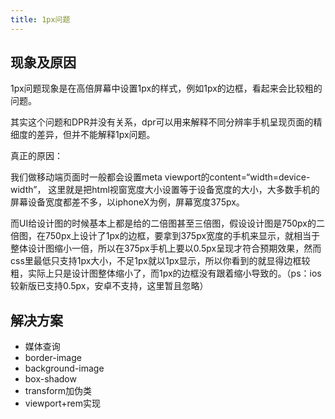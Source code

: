 ```yaml
---
title: 1px问题
---
```


## 现象及原因

1px问题现象是在高倍屏幕中设置1px的样式，例如1px的边框，看起来会比较粗的问题。

其实这个问题和DPR并没有关系，dpr可以用来解释不同分辨率手机呈现页面的精细度的差异，但并不能解释1px问题。

真正的原因：

我们做移动端页面时一般都会设置meta viewport的content=“width=device-width”，
这里就是把html视窗宽度大小设置等于设备宽度的大小，大多数手机的屏幕设备宽度都差不多，以iphoneX为例，屏幕宽度375px。

而UI给设计图的时候基本上都是给的二倍图甚至三倍图，假设设计图是750px的二倍图，在750px上设计了1px的边框，要拿到375px宽度的手机来显示，就相当于整体设计图缩小一倍，所以在375px手机上要以0.5px呈现才符合预期效果，然而css里最低只支持1px大小，不足1px就以1px显示，所以你看到的就显得边框较粗，实际上只是设计图整体缩小了，而1px的边框没有跟着缩小导致的。（ps：ios较新版已支持0.5px，安卓不支持，这里暂且忽略）

## 解决方案

- 媒体查询
- border-image
- background-image
- box-shadow
- transform加伪类
- viewport+rem实现
